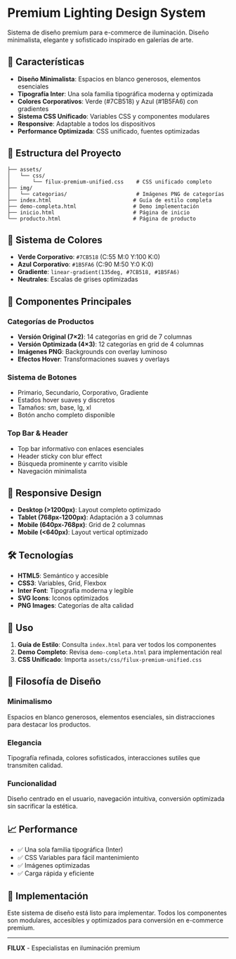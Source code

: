 # Premium Lighting Design System

Sistema de diseño premium para e-commerce de iluminación. Diseño minimalista, elegante y sofisticado inspirado en galerías de arte.

## 🚀 Características

- **Diseño Minimalista**: Espacios en blanco generosos, elementos esenciales
- **Tipografía Inter**: Una sola familia tipográfica moderna y optimizada
- **Colores Corporativos**: Verde (#7CB518) y Azul (#1B5FA6) con gradientes
- **Sistema CSS Unificado**: Variables CSS y componentes modulares
- **Responsive**: Adaptable a todos los dispositivos
- **Performance Optimizada**: CSS unificado, fuentes optimizadas

## 📁 Estructura del Proyecto

```
├── assets/
│   └── css/
│       └── filux-premium-unified.css    # CSS unificado completo
├── img/
│   └── categorias/                      # Imágenes PNG de categorías
├── index.html                          # Guía de estilo completa
├── demo-completa.html                  # Demo implementación
├── inicio.html                         # Página de inicio
└── producto.html                       # Página de producto
```

## 🎨 Sistema de Colores

- **Verde Corporativo**: `#7CB518` (C:55 M:0 Y:100 K:0)
- **Azul Corporativo**: `#1B5FA6` (C:90 M:50 Y:0 K:0)
- **Gradiente**: `linear-gradient(135deg, #7CB518, #1B5FA6)`
- **Neutrales**: Escalas de grises optimizadas

## 🔧 Componentes Principales

### Categorías de Productos
- **Versión Original (7×2)**: 14 categorías en grid de 7 columnas
- **Versión Optimizada (4×3)**: 12 categorías en grid de 4 columnas
- **Imágenes PNG**: Backgrounds con overlay luminoso
- **Efectos Hover**: Transformaciones suaves y overlays

### Sistema de Botones
- Primario, Secundario, Corporativo, Gradiente
- Estados hover suaves y discretos
- Tamaños: sm, base, lg, xl
- Botón ancho completo disponible

### Top Bar & Header
- Top bar informativo con enlaces esenciales
- Header sticky con blur effect
- Búsqueda prominente y carrito visible
- Navegación minimalista

## 📱 Responsive Design

- **Desktop (>1200px)**: Layout completo optimizado
- **Tablet (768px-1200px)**: Adaptación a 3 columnas
- **Mobile (640px-768px)**: Grid de 2 columnas
- **Mobile (<640px)**: Layout vertical optimizado

## 🛠️ Tecnologías

- **HTML5**: Semántico y accesible
- **CSS3**: Variables, Grid, Flexbox
- **Inter Font**: Tipografía moderna y legible
- **SVG Icons**: Iconos optimizados
- **PNG Images**: Categorías de alta calidad

## 📖 Uso

1. **Guía de Estilo**: Consulta `index.html` para ver todos los componentes
2. **Demo Completo**: Revisa `demo-completa.html` para implementación real
3. **CSS Unificado**: Importa `assets/css/filux-premium-unified.css`

## 🎯 Filosofía de Diseño

### Minimalismo
Espacios en blanco generosos, elementos esenciales, sin distracciones para destacar los productos.

### Elegancia
Tipografía refinada, colores sofisticados, interacciones sutiles que transmiten calidad.

### Funcionalidad
Diseño centrado en el usuario, navegación intuitiva, conversión optimizada sin sacrificar la estética.

## 📈 Performance

- ✅ Una sola familia tipográfica (Inter)
- ✅ CSS Variables para fácil mantenimiento
- ✅ Imágenes optimizadas
- ✅ Carga rápida y eficiente

## 🎨 Implementación

Este sistema de diseño está listo para implementar. Todos los componentes son modulares, accesibles y optimizados para conversión en e-commerce premium.

---

**FILUX** - Especialistas en iluminación premium